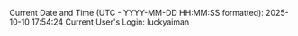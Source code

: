 Current Date and Time (UTC - YYYY-MM-DD HH:MM:SS formatted): 2025-10-10 17:54:24
Current User's Login: luckyaiman
